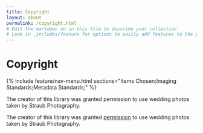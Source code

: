 ```yaml
---
title: Copyright
layout: about
permalink: /copyright.html
# Edit the markdown on in this file to describe your collection
# Look in _includes/feature for options to easily add features to the page
---
```

# Copyright
{% include feature/nav-menu.html sections="Items Chosen;Imaging Standards;Metadata Standards;" %}

The creator of this library was granted permission to use wedding photos taken by Straub Photography.

The creator of this library was granted [permission](file:///C:/Users/abiga/OneDrive/Documents/Librarian/IU/Z652%20-%20Digital%20Libaries/Final%20Project%20Ruth%20Kramer%20Digital%20Library/Straub%20Photography%20Copyright%20Release.pdf) to use wedding photos taken by Straub Photography.
